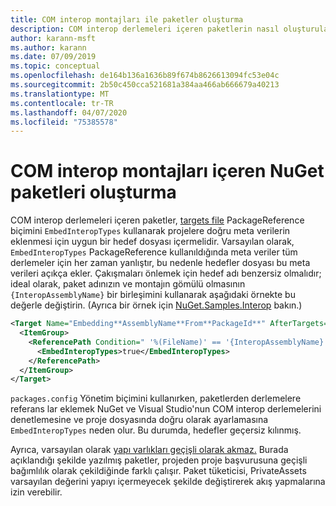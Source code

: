 ```yaml
---
title: COM interop montajları ile paketler oluşturma
description: COM interop derlemeleri içeren paketlerin nasıl oluşturulacaklarını açıklar
author: karann-msft
ms.author: karann
ms.date: 07/09/2019
ms.topic: conceptual
ms.openlocfilehash: de164b136a1636b89f674b8626613094fc53e04c
ms.sourcegitcommit: 2b50c450cca521681a384aa466ab666679a40213
ms.translationtype: MT
ms.contentlocale: tr-TR
ms.lasthandoff: 04/07/2020
ms.locfileid: "75385578"
---
```

# <a name="create-nuget-packages-that-contain-com-interop-assemblies"></a>COM interop montajları içeren NuGet paketleri oluşturma

COM interop derlemeleri içeren paketler, [targets file](creating-a-package.md#include-msbuild-props-and-targets-in-a-package) PackageReference biçimini `EmbedInteropTypes` kullanarak projelere doğru meta verilerin eklenmesi için uygun bir hedef dosyası içermelidir. Varsayılan olarak, `EmbedInteropTypes` PackageReference kullanıldığında meta veriler tüm derlemeler için her zaman yanlıştır, bu nedenle hedefler dosyası bu meta verileri açıkça ekler. Çakışmaları önlemek için hedef adı benzersiz olmalıdır; ideal olarak, paket adınızın ve montajın gömülü olmasının `{InteropAssemblyName}` bir birleşimini kullanarak aşağıdaki örnekte bu değerle değiştirin. (Ayrıca bir örnek için [NuGet.Samples.Interop](https://github.com/NuGet/Samples/tree/master/NuGet.Samples.Interop) bakın.)

```xml
<Target Name="Embedding**AssemblyName**From**PackageId**" AfterTargets="ResolveReferences" BeforeTargets="FindReferenceAssembliesForReferences">
  <ItemGroup>
    <ReferencePath Condition=" '%(FileName)' == '{InteropAssemblyName}' AND '%(ReferencePath.NuGetPackageId)' == '$(MSBuildThisFileName)' ">
      <EmbedInteropTypes>true</EmbedInteropTypes>
    </ReferencePath>
  </ItemGroup>
</Target>
```

`packages.config` Yönetim biçimini kullanırken, paketlerden derlemelere referans lar eklemek NuGet ve Visual Studio'nun COM interop derlemelerini denetlemesine ve proje dosyasında doğru olarak ayarlamasına `EmbedInteropTypes` neden olur. Bu durumda, hedefler geçersiz kılınmış.

Ayrıca, varsayılan olarak [yapı varlıkları geçişli olarak akmaz.](../consume-packages/package-references-in-project-files.md#controlling-dependency-assets) Burada açıklandığı şekilde yazılmış paketler, projeden proje başvurusuna geçişli bağımlılık olarak çekildiğinde farklı çalışır. Paket tüketicisi, PrivateAssets varsayılan değerini yapıyı içermeyecek şekilde değiştirerek akış yapmalarına izin verebilir.

<a name="creating-the-package"></a>